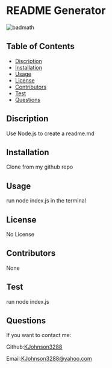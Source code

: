 

# README Generator
![badmath](https://img.shields.io/github/languages/top/nielsenjared/badmath)


## Table of Contents
* [Discription](#discription)
* [Installation](#installation)
* [Usage](#usage)
* [License](#license)
* [Contributors](#contributors)
* [Test](#test)
* [Questions](#questions)

## Discription
Use Node.js to create a readme.md

## Installation
Clone from my github repo

## Usage
run node index.js in the terminal

## License
No License

## Contributors
None

## Test
run node index.js

## Questions
If you want to contact me:

Github:[KJohnson3288](https://github.com/KJohnson3288)

Email:[KJohnson3288@yahoo.com](https://github.com/KJohnson3288)

